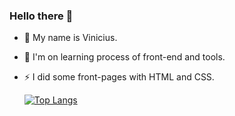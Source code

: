   ###  Hello there 👋

- 💬 My name is Vinicius.
- 🌱 I'm on learning process of front-end and tools.
- ⚡  I did some front-pages with HTML and CSS.



  [![Top Langs](https://github-readme-stats.vercel.app/api/top-langs/?username=Vini-bfend&layout=compact)](https://github.com/Vini-bfend/github-readme-stats)

<!--
**Vini-bfend/Vini-bfend** is a ✨ _special_ ✨ repository because its `README.md` (this file) appears on your GitHub profile.

Here are some ideas to get you started:

- 🔭 I’m currently working on ...
- 🌱 I’m currently learning ...
- 👯 I’m looking to collaborate on ...
- 🤔 I’m looking for help with ...
- 💬 Ask me about ...
- 📫 How to reach me: ...
- 😄 Pronouns: ...
- ⚡ Fun fact: ...
-->
